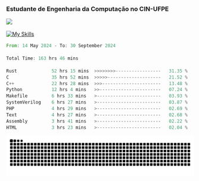 
### Estudante de Engenharia da Computação no CIN-UFPE
<div>
      <!--<img width=400 src="https://github-readme-stats.vercel.app/api?username=Zed201&show_icons=true&theme=tokyonight" /-->
      <img width=400 src='https://leetcode.card.workers.dev/Zed201?theme=nord&font=baloo&extension=null' />
</div>


[![My Skills](https://skillicons.dev/icons?i=c,cpp,rust,py,java,neovim&theme=dark)](https://skillicons.dev)

<!--START_SECTION:waka-->

```rust
From: 14 May 2024 - To: 30 September 2024

Total Time: 163 hrs 46 mins

Rust             52 hrs 15 mins  >>>>>>>>-----------------   31.35 %
C                35 hrs 52 mins  >>>>>--------------------   21.52 %
C++              22 hrs 28 mins  >>>----------------------   13.48 %
Python           12 hrs 4 mins   >>-----------------------   07.24 %
Makefile         6 hrs 33 mins   >------------------------   03.93 %
SystemVerilog    6 hrs 27 mins   >------------------------   03.87 %
PHP              4 hrs 29 mins   >------------------------   02.69 %
Text             4 hrs 27 mins   >------------------------   02.68 %
Assembly         3 hrs 41 mins   >------------------------   02.22 %
HTML             3 hrs 23 mins   >------------------------   02.04 %
```

<!--END_SECTION:waka-->

<picture>
  <source media="(prefers-color-scheme: dark)" srcset="https://github.com/Zed201/Zed201/blob/output/github-contribution-grid-snake-dark.svg" />
  <img alt="github-snake" src="https://github.com/Zed201/Zed201/blob/output/github-contribution-grid-snake-dark.svg" />
</picture>
